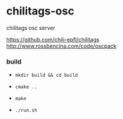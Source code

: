 # chilitags-osc
chilitags osc server  

https://github.com/chili-epfl/chilitags  
http://www.rossbencina.com/code/oscpack  

### build  

 * `mkdir build && cd build`  

 * `cmake ..`  

 * `make`  

 * `./run.sh`  

